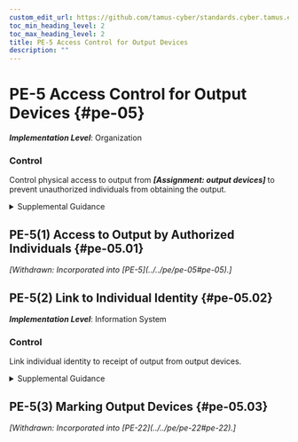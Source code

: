 ```yaml
---
custom_edit_url: https://github.com/tamus-cyber/standards.cyber.tamus.edu/tree/main/static/content/tamus.edu/TAMUS_profile.xml
toc_min_heading_level: 2
toc_max_heading_level: 2
title: PE-5 Access Control for Output Devices
description: ""
---
```


# PE-5 Access Control for Output Devices {#pe-05}

_**Implementation Level**_: Organization

### Control

Control physical access to output from <strong> <em>[Assignment: output devices]</em> </strong> to prevent unauthorized individuals from obtaining the output.

<details>
  <summary>Supplemental Guidance</summary>

Controlling physical access to output devices includes placing output devices in locked rooms or other secured areas with keypad or card reader access controls and allowing access to authorized individuals only, placing output devices in locations that can be monitored by personnel, installing monitor or screen filters, and using headphones. Examples of output devices include monitors, printers, scanners, audio devices, facsimile machines, and copiers.

</details>

## PE-5(1) Access to Output by Authorized Individuals {#pe-05.01}


<prop xmlns="http://csrc.nist.gov/ns/oscal/1.0" name="status" value="withdrawn">
               <em>[Withdrawn: Incorporated into [PE-5](../../pe/pe-05#pe-05).]</em>
            </prop>
            

## PE-5(2) Link to Individual Identity {#pe-05.02}

_**Implementation Level**_: Information System

### Control

Link individual identity to receipt of output from output devices.

<details>
  <summary>Supplemental Guidance</summary>

Methods for linking individual identity to the receipt of output from output devices include installing security functionality on facsimile machines, copiers, and printers. Such functionality allows organizations to implement authentication on output devices prior to the release of output to individuals.

</details>

## PE-5(3) Marking Output Devices {#pe-05.03}


<prop xmlns="http://csrc.nist.gov/ns/oscal/1.0" name="status" value="withdrawn">
               <em>[Withdrawn: Incorporated into [PE-22](../../pe/pe-22#pe-22).]</em>
            </prop>
            

